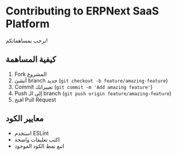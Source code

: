 # Contributing to ERPNext SaaS Platform

نرحب بمساهماتكم! 

## كيفية المساهمة

1. Fork المشروع
2. أنشئ branch جديد (`git checkout -b feature/amazing-feature`)
3. Commit تغييراتك (`git commit -m 'Add amazing feature'`)
4. Push إلى الـ branch (`git push origin feature/amazing-feature`)
5. افتح Pull Request

## معايير الكود

- استخدم ESLint
- اكتب تعليقات واضحة
- اتبع نمط الكود الموجود
